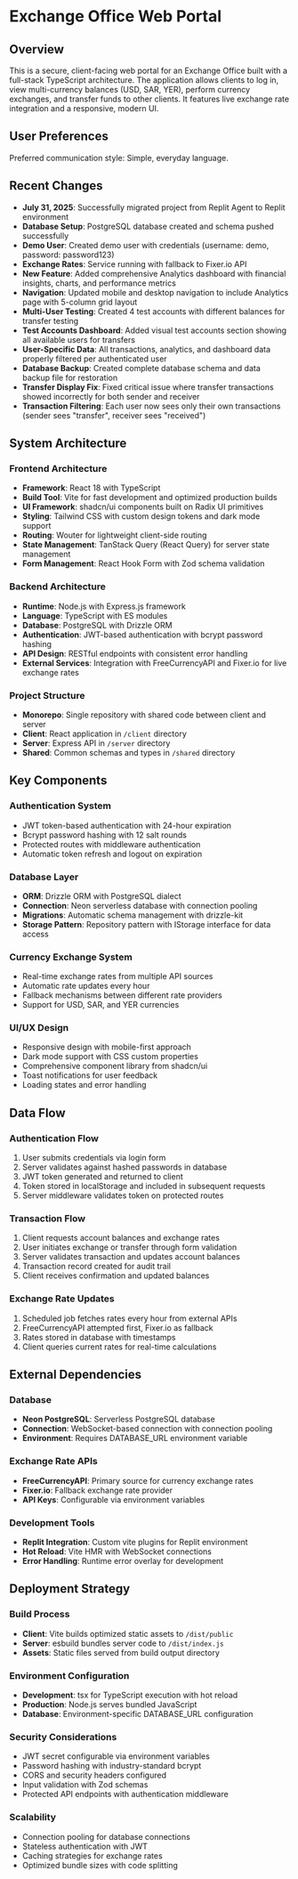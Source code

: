 # Exchange Office Web Portal

## Overview

This is a secure, client-facing web portal for an Exchange Office built with a full-stack TypeScript architecture. The application allows clients to log in, view multi-currency balances (USD, SAR, YER), perform currency exchanges, and transfer funds to other clients. It features live exchange rate integration and a responsive, modern UI.

## User Preferences

Preferred communication style: Simple, everyday language.

## Recent Changes

- **July 31, 2025**: Successfully migrated project from Replit Agent to Replit environment
- **Database Setup**: PostgreSQL database created and schema pushed successfully
- **Demo User**: Created demo user with credentials (username: demo, password: password123)
- **Exchange Rates**: Service running with fallback to Fixer.io API
- **New Feature**: Added comprehensive Analytics dashboard with financial insights, charts, and performance metrics
- **Navigation**: Updated mobile and desktop navigation to include Analytics page with 5-column grid layout
- **Multi-User Testing**: Created 4 test accounts with different balances for transfer testing
- **Test Accounts Dashboard**: Added visual test accounts section showing all available users for transfers
- **User-Specific Data**: All transactions, analytics, and dashboard data properly filtered per authenticated user
- **Database Backup**: Created complete database schema and data backup file for restoration
- **Transfer Display Fix**: Fixed critical issue where transfer transactions showed incorrectly for both sender and receiver
- **Transaction Filtering**: Each user now sees only their own transactions (sender sees "transfer", receiver sees "received")

## System Architecture

### Frontend Architecture
- **Framework**: React 18 with TypeScript
- **Build Tool**: Vite for fast development and optimized production builds
- **UI Framework**: shadcn/ui components built on Radix UI primitives
- **Styling**: Tailwind CSS with custom design tokens and dark mode support
- **Routing**: Wouter for lightweight client-side routing
- **State Management**: TanStack Query (React Query) for server state management
- **Form Management**: React Hook Form with Zod schema validation

### Backend Architecture
- **Runtime**: Node.js with Express.js framework
- **Language**: TypeScript with ES modules
- **Database**: PostgreSQL with Drizzle ORM
- **Authentication**: JWT-based authentication with bcrypt password hashing
- **API Design**: RESTful endpoints with consistent error handling
- **External Services**: Integration with FreeCurrencyAPI and Fixer.io for live exchange rates

### Project Structure
- **Monorepo**: Single repository with shared code between client and server
- **Client**: React application in `/client` directory
- **Server**: Express API in `/server` directory  
- **Shared**: Common schemas and types in `/shared` directory

## Key Components

### Authentication System
- JWT token-based authentication with 24-hour expiration
- Bcrypt password hashing with 12 salt rounds
- Protected routes with middleware authentication
- Automatic token refresh and logout on expiration

### Database Layer
- **ORM**: Drizzle ORM with PostgreSQL dialect
- **Connection**: Neon serverless database with connection pooling
- **Migrations**: Automatic schema management with drizzle-kit
- **Storage Pattern**: Repository pattern with IStorage interface for data access

### Currency Exchange System
- Real-time exchange rates from multiple API sources
- Automatic rate updates every hour
- Fallback mechanisms between different rate providers
- Support for USD, SAR, and YER currencies

### UI/UX Design
- Responsive design with mobile-first approach
- Dark mode support with CSS custom properties
- Comprehensive component library from shadcn/ui
- Toast notifications for user feedback
- Loading states and error handling

## Data Flow

### Authentication Flow
1. User submits credentials via login form
2. Server validates against hashed passwords in database
3. JWT token generated and returned to client
4. Token stored in localStorage and included in subsequent requests
5. Server middleware validates token on protected routes

### Transaction Flow
1. Client requests account balances and exchange rates
2. User initiates exchange or transfer through form validation
3. Server validates transaction and updates account balances
4. Transaction record created for audit trail
5. Client receives confirmation and updated balances

### Exchange Rate Updates
1. Scheduled job fetches rates every hour from external APIs
2. FreeCurrencyAPI attempted first, Fixer.io as fallback
3. Rates stored in database with timestamps
4. Client queries current rates for real-time calculations

## External Dependencies

### Database
- **Neon PostgreSQL**: Serverless PostgreSQL database
- **Connection**: WebSocket-based connection with connection pooling
- **Environment**: Requires DATABASE_URL environment variable

### Exchange Rate APIs
- **FreeCurrencyAPI**: Primary source for currency exchange rates
- **Fixer.io**: Fallback exchange rate provider
- **API Keys**: Configurable via environment variables

### Development Tools
- **Replit Integration**: Custom vite plugins for Replit environment
- **Hot Reload**: Vite HMR with WebSocket connections
- **Error Handling**: Runtime error overlay for development

## Deployment Strategy

### Build Process
- **Client**: Vite builds optimized static assets to `/dist/public`
- **Server**: esbuild bundles server code to `/dist/index.js`
- **Assets**: Static files served from build output directory

### Environment Configuration
- **Development**: tsx for TypeScript execution with hot reload
- **Production**: Node.js serves bundled JavaScript
- **Database**: Environment-specific DATABASE_URL configuration

### Security Considerations
- JWT secret configurable via environment variables
- Password hashing with industry-standard bcrypt
- CORS and security headers configured
- Input validation with Zod schemas
- Protected API endpoints with authentication middleware

### Scalability
- Connection pooling for database connections
- Stateless authentication with JWT
- Caching strategies for exchange rates
- Optimized bundle sizes with code splitting